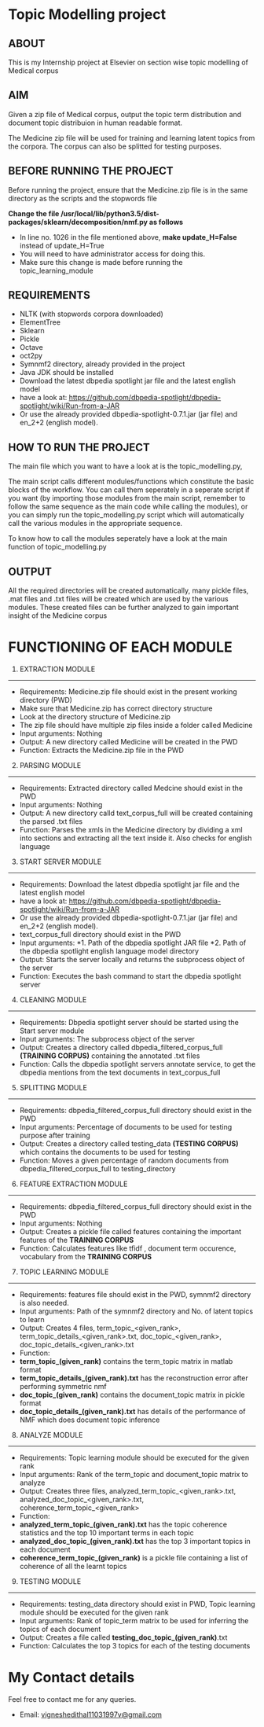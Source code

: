 Topic Modelling project
=========================

ABOUT
--------------------------
This is my Internship project at Elsevier on section wise topic modelling of Medical corpus

AIM
--------------------------
Given a zip file of Medical corpus, output the 
topic term distribution and document topic distribuion in human readable format.

The Medicine zip file will be used for training and learning latent topics
from the corpora. The corpus can also be splitted for testing purposes.

BEFORE RUNNING THE PROJECT
------------------------------
Before running the project, ensure that the Medicine.zip file is in the same
directory as the scripts and the stopwords file

**Change the file /usr/local/lib/python3.5/dist-packages/sklearn/decomposition/nmf.py as follows**
* In line no. 1026 in the file mentioned above, **make update_H=False** instead of update_H=True
* You will need to have administrator access for doing this.
* Make sure this change is made before running the topic_learning_module

REQUIREMENTS
------------------------------
* NLTK (with stopwords corpora downloaded)
* ElementTree
* Sklearn
* Pickle
* Octave
* oct2py
* Symnmf2 directory, already provided in the project
* Java JDK should be installed
* Download the latest dbpedia spotlight jar file and the latest english model
 * have a look at: https://github.com/dbpedia-spotlight/dbpedia-spotlight/wiki/Run-from-a-JAR
 * Or use the already provided dbpedia-spotlight-0.7.1.jar (jar file) and en_2+2 (english model).

HOW TO RUN THE PROJECT
----------------------------
The main file which you want to have a look at is the topic_modelling.py,

The main script calls different modules/functions which constitute the basic blocks of the workflow.
You can call them seperately in a seperate script if you want (by importing those modules from the main script,
 remember to follow the same sequence as the main code while calling the modules), or you can simply run the topic_modelling.py script
which will automatically call the various modules in the appropriate sequence.

To know how to call the modules seperately have a look at the main function of
topic_modelling.py

OUTPUT
-----------------------
All the required directories will be created automatically, many pickle files, 
.mat files and .txt files will be created which are used by the various modules.
These created files can be further analyzed to gain important insight of the Medicine corpus


FUNCTIONING OF EACH MODULE
==============================

1. EXTRACTION MODULE
------------------------------
* Requirements: Medicine.zip file should exist in the present working directory (PWD)
 * Make sure that Medicine.zip has correct directory structure
 * Look at the directory structure of Medicine.zip
 * The zip file should have multiple zip files inside a folder called Medicine
* Input arguments: Nothing
* Output: A new directory called Medicine will be created in the PWD
* Function: Extracts the Medicine.zip file in the PWD

2. PARSING MODULE
---------------------------------
* Requirements: Extracted directory called Medcine should exist in the PWD
* Input arguments: Nothing
* Output: A new directory calld text_corpus_full will be created containing the parsed .txt files
* Function: Parses the xmls in the Medicine directory by dividing a xml into sections and extracting all the text inside it. Also checks for english language

3. START SERVER MODULE
----------------------------------
* Requirements: Download the latest dbpedia spotlight jar file and the latest english model
 * have a look at: https://github.com/dbpedia-spotlight/dbpedia-spotlight/wiki/Run-from-a-JAR
 * Or use the already provided dbpedia-spotlight-0.7.1.jar (jar file) and en_2+2 (english model).
 * text_corpus_full directory should exist in the PWD
* Input arguments:
 *1. Path of the dbpedia spotlight JAR file
 *2. Path of the dbpedia spotlight english language model directory
* Output: Starts the server locally and returns the subprocess object of the server
* Function: Executes the bash command to start the dbpedia spotlight server

4. CLEANING MODULE
-----------------------------------
* Requirements: Dbpedia spotlight server should be started using the Start server module
* Input arguments: The subprocess object of the server
* Output: Creates a directory called dbpedia_filtered_corpus_full **(TRAINING CORPUS)** containing the annotated .txt files
* Function: Calls the dbpedia spotlight servers annotate service, to get the dbpedia mentions from the text documents in text_corpus_full

5. SPLITTING MODULE
------------------------------------
* Requirements: dbpedia_filtered_corpus_full directory should exist in the PWD
* Input arguments: Percentage of documents to be used for testing purpose after training
* Output: Creates a directory called testing_data **(TESTING CORPUS)** which contains the documents to be used for testing
* Function: Moves a given percentage of random documents from dbpedia_filtered_corpus_full to testing_directory

6. FEATURE EXTRACTION MODULE
-------------------------------------
* Requirements: dbpedia_filtered_corpus_full directory should exist in the PWD
* Input arguments: Nothing
* Output: Creates a pickle file called features containing the important features of the **TRAINING CORPUS**
* Function: Calculates features like tfidf , document term occurence, vocabulary from the **TRAINING CORPUS**

7. TOPIC LEARNING MODULE
---------------------------------------
* Requirements: features file should exist in the PWD, symnmf2 directory is also needed.
* Input arguments: Path of the symnmf2 directory and No. of latent topics to learn
* Output: Creates 4 files, term_topic_<given_rank>, term_topic_details_<given_rank>.txt, doc_topic_<given_rank>, doc_topic_details_<given_rank>.txt
* Function:
 * **term_topic_(given_rank)** contains the term_topic matrix in matlab format
 * **term_topic_details_(given_rank).txt** has the reconstruction error after performing symmetric nmf
 * **doc_topic_(given_rank)** contains the document_topic matrix in pickle format
 * **doc_topic_details_(given_rank).txt** has details of the performance of NMF which does document topic inference

8. ANALYZE MODULE
----------------------------------------
* Requirements: Topic learning module should be executed for the given rank
* Input arguments: Rank of the term_topic and document_topic matrix to analyze
* Output: Creates three files, analyzed_term_topic_<given_rank>.txt, analyzed_doc_topic_<given_rank>.txt, coherence_term_topic_<given_rank>
* Function:
 * **analyzed_term_topic_(given_rank).txt** has the topic coherence statistics and the top 10 important terms in each topic
 * **analyzed_doc_topic_(given_rank).txt** has the top 3 important topics in each document
 * **coherence_term_topic_(given_rank)** is a pickle file containing a list of coherence of all the learnt topics
 
9. TESTING MODULE
-----------------------------------------
* Requirements: testing_data directory should exist in PWD, Topic learning module should be executed for the given rank
* Input arguments: Rank of topic_term matrix to be used for inferring the topics of each document
* Output: Creates a file called **testing_doc_topic_(given_rank)**.txt
* Function: Calculates the top 3 topics for each of the testing documents

My Contact details
==============================
Feel free to contact me for any queries.
* Email: vigneshedithal11031997v@gmail.com